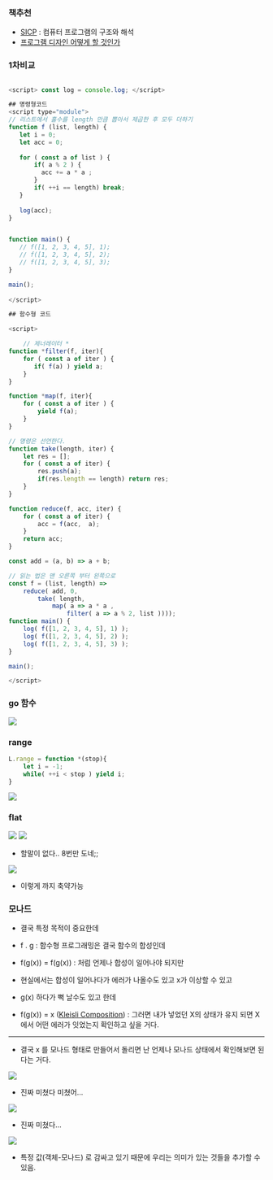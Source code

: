 ### 책추천
- [SICP](http://www.yes24.com/Product/Goods/23951885) : 컴퓨터 프로그램의 구조와 해석
- [프로그램 디자인 어떻게 할 것인가](http://www.yes24.com/Product/Goods/4853907)




### 1차비교
```javascript

<script> const log = console.log; </script>

## 명령형코드
<script type="module">
// 리스트에서 홀수를 length 만큼 뽑아서 제곱한 후 모두 더하기
function f (list, length) {
   let i = 0;
   let acc = 0;
   
   for ( const a of list ) {
       if( a % 2 ) {
         acc += a * a ;
       }
       if( ++i == length) break;
   }
   
   log(acc);
}


function main() {
   // f([1, 2, 3, 4, 5], 1);
   // f([1, 2, 3, 4, 5], 2);
   // f([1, 2, 3, 4, 5], 3);
}

main();
    
</script>

## 함수형 코드

<script>

    // 제너레이터 *
function *filter(f, iter){
    for ( const a of iter ) {
       if( f(a) ) yield a;
    }
}

function *map(f, iter){
    for ( const a of iter ) {
        yield f(a);
    }
}

// 명령은 선언한다.
function take(length, iter) {
    let res = [];
    for ( const a of iter) {
        res.push(a);
        if(res.length == length) return res;
    }
}

function reduce(f, acc, iter) {
    for ( const a of iter) {
        acc = f(acc,  a);
    }
    return acc;
}

const add = (a, b) => a + b; 

// 읽는 법은 맨 오른쪽 부터 왼쪽으로
const f = (list, length) =>
    reduce( add, 0, 
        take( length, 
            map( a => a * a , 
                filter( a => a % 2, list ))));
function main() {
    log( f([1, 2, 3, 4, 5], 1) );
    log( f([1, 2, 3, 4, 5], 2) );
    log( f([1, 2, 3, 4, 5], 3) );
}

main();

</script>

```


### go 함수

![](assets/2022-11-11-15-30-38.png)


### range
```javascript
L.range = function *(stop){
    let i = -1;
    while( ++i < stop ) yield i;
}

```
![](assets/2022-11-11-15-47-14.png)


### flat

![](assets/2022-11-11-16-01-54.png)
![](assets/2022-11-11-16-02-03.png)
- 할말이 없다.. 8번만 도네;;

![](assets/2022-11-11-16-04-38.png)
- 이렇게 까지 축약가능


### 모나드
- 결국 특정 목적이 중요한데
- f . g : 함수형 프로그래밍은 결국 함수의 합성인데
- f(g(x)) = f(g(x)) : 처럼 언제나 합성이 일어나야 되지만
- 현실에서는 합성이 일어나다가 에러가 나올수도 있고 x가 이상할 수 있고
- g(x) 하다가 뻑 날수도 있고 한데
  
- f(g(x)) = x ([Kleisli Composition](https://blog.ploeh.dk/2022/04/04/kleisli-composition/)) : 그러면 내가 넣었던 X의 상태가 유지 되면 X에서 어떤 에러가 잇었는지 확인하고 싶을 거다.


-------
- 결국 x 를 모나드 형태로 만들어서 돌리면 난 언제나 모나드 상태에서 확인해보면 된다는 거다.

![](assets/2022-11-11-16-48-21.png)
- 진짜 미쳤다 미쳤어...

![](assets/2022-11-11-17-01-14.png)
- 진짜 미쳤다...

![](assets/2022-11-11-17-10-52.png)
- 특정 값(객체-모나드) 로 감싸고 있기 때문에 우리는 의미가 있는 것들을 추가할 수 있음.

